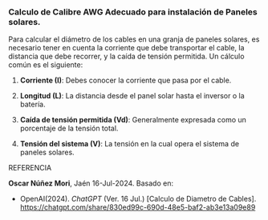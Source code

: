 ### Calculo de Calibre AWG Adecuado para instalación de Paneles solares.

Para calcular el diámetro de los cables en una granja de paneles solares, es necesario tener en cuenta la corriente que debe transportar el cable, la distancia que debe recorrer, y la caída de tensión permitida. Un cálculo común es el siguiente:

1. **Corriente (I)**: Debes conocer la corriente que pasa por el cable.

2. **Longitud (L)**: La distancia desde el panel solar hasta el inversor o la batería.

3. **Caída de tensión permitida (Vd)**: Generalmente expresada como un porcentaje de la tensión total.

4. **Tensión del sistema (V)**: La tensión en la cual opera el sistema de paneles solares.



REFERENCIA

**Oscar Núñez Mori**, Jaén 16-Jul-2024. Basado en:
- OpenAI(2024). _ChatGPT_ (Ver. 16 Jul.) [Calculo de Diametro de Cables]. <https://chatgpt.com/share/830ed99c-690d-48e5-baf2-ab3e13a09e89>


